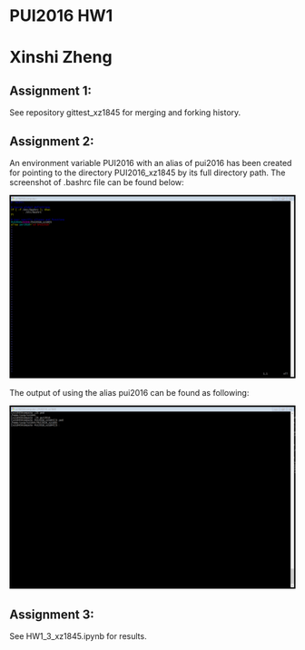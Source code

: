 # PUI2016 HW1

# Xinshi Zheng

## Assignment 1:
See repository gittest_xz1845 for merging and forking history.

## Assignment 2:
An environment variable PUI2016 with an alias of pui2016 has been created for pointing to the directory PUI2016_xz1845 by its full directory path. The screenshot of .bashrc file can be found below:

![Screenshot 1 Assignment 2: my .bashrc](Screenshot_1.png)

The output of using the alias pui2016 can be found as following:

![Screenshot 2 Assignment 2: my succesfull commands using $PUI2016 and the pui2016 alias](Screenshot_2.png)

## Assignment 3:
See HW1_3_xz1845.ipynb for results. 
